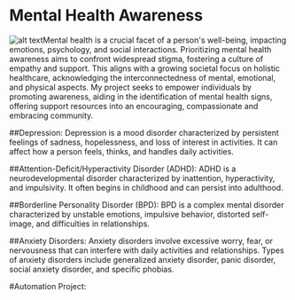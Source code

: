 # Mental Health Awareness 
![alt text](https://imgs.search.brave.com/eD37Aq45Y_ld82_de72iYbuEhkTxwGxbLYn_7iNFo7k/rs:fit:500:0:0/g:ce/aHR0cHM6Ly9zdC5k/ZXBvc2l0cGhvdG9z/LmNvbS8xMDA0MDMy/LzMyOTQvaS82MDAv/ZGVwb3NpdHBob3Rv/c18zMjk0MjI1My1z/dG9jay1waG90by1t/ZW50YWwtaGVhbHRo/LWluLXdvcmQtdGFn/LmpwZw)Mental health is a crucial facet of a person's well-being, impacting emotions, psychology, and social interactions. Prioritizing mental health awareness aims to confront widespread stigma, fostering a culture of empathy and support. This aligns with a growing societal focus on holistic healthcare, acknowledging the interconnectedness of mental, emotional, and physical aspects.
My project seeks to empower individuals by promoting awareness, aiding in the identification of mental health signs, offering support resources into an encouraging, compassionate and embracing community.

##Depression:
Depression is a mood disorder characterized by persistent feelings of sadness, hopelessness, and loss of interest in activities. It can affect how a person feels, thinks, and handles daily activities.

##Attention-Deficit/Hyperactivity Disorder (ADHD):
ADHD is a neurodevelopmental disorder characterized by inattention, hyperactivity, and impulsivity. It often begins in childhood and can persist into adulthood.

##Borderline Personality Disorder (BPD): 
BPD is a complex mental disorder characterized by unstable emotions, impulsive behavior, distorted self-image, and difficulties in relationships.

##Anxiety Disorders:
Anxiety disorders involve excessive worry, fear, or nervousness that can interfere with daily activities and relationships. Types of anxiety disorders include generalized anxiety disorder, panic disorder, social anxiety disorder, and specific phobias.

#Automation Project:


